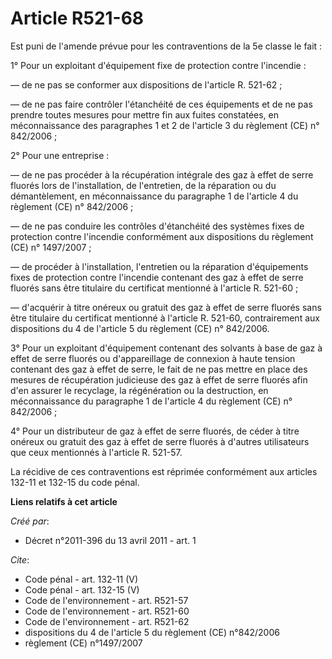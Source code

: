 # Article R521-68

Est puni de l'amende prévue pour les contraventions de la 5e classe le fait : 

1° Pour un exploitant d'équipement fixe de protection contre l'incendie : 

― de ne pas se conformer aux dispositions de l'article R. 521-62 ; 

― de ne pas faire contrôler l'étanchéité de ces équipements et de ne pas prendre toutes mesures pour mettre fin aux fuites
constatées, en méconnaissance des paragraphes 1 et 2 de l'article 3 du règlement (CE) n° 842/2006 ; 

2° Pour une entreprise : 

― de ne pas procéder à la récupération intégrale des gaz à effet de serre fluorés lors de l'installation, de l'entretien, de
la réparation ou du démantèlement, en méconnaissance du paragraphe 1 de l'article 4 du règlement (CE) n° 842/2006 ; 

― de ne pas conduire les contrôles d'étanchéité des systèmes fixes de protection contre l'incendie conformément aux
dispositions du règlement (CE) n° 1497/2007 ; 

― de procéder à l'installation, l'entretien ou la réparation d'équipements fixes de protection contre l'incendie contenant
des gaz à effet de serre fluorés sans être titulaire du certificat mentionné à l'article R. 521-60 ; 

― d'acquérir à titre onéreux ou gratuit des gaz à effet de serre fluorés sans être titulaire du certificat mentionné à
l'article R. 521-60, contrairement aux dispositions du 4 de l'article 5 du règlement (CE) n° 842/2006.

3° Pour un exploitant d'équipement contenant des solvants à base de gaz à effet de serre fluorés ou d'appareillage de
connexion à haute tension contenant des gaz à effet de serre, le fait de ne pas mettre en place des mesures de récupération
judicieuse des gaz à effet de serre fluorés afin d'en assurer le recyclage, la régénération ou la destruction, en
méconnaissance du paragraphe 1 de l'article 4 du règlement (CE) n° 842/2006 ; 

4° Pour un distributeur de gaz à effet de serre fluorés, de céder à titre onéreux ou gratuit des gaz à effet de serre fluorés
à d'autres utilisateurs que ceux mentionnés à l'article R. 521-57. 

La récidive de ces contraventions est réprimée conformément aux articles 132-11 et 132-15 du code pénal.

**Liens relatifs à cet article**

_Créé par_:

  - Décret n°2011-396 du 13 avril 2011 - art. 1

_Cite_:

  - Code pénal - art. 132-11 (V)
  - Code pénal - art. 132-15 (V)
  - Code de l'environnement - art. R521-57
  - Code de l'environnement - art. R521-60
  - Code de l'environnement - art. R521-62
  - dispositions du 4 de l'article 5 du règlement (CE) n°842/2006
  - règlement (CE) n°1497/2007
